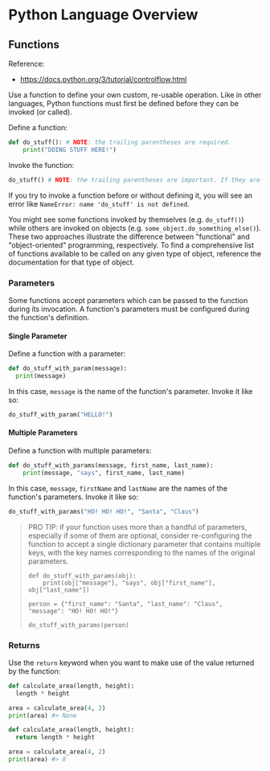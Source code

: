 # Python Language Overview

## Functions

Reference:

  + https://docs.python.org/3/tutorial/controlflow.html

Use a function to define your own custom, re-usable operation. Like in other languages, Python functions must first be defined before they can be invoked (or called).

Define a function:

```python
def do_stuff(): # NOTE: the trailing parentheses are required.
    print("DOING STUFF HERE!")
```

Invoke the function:

```python
do_stuff() # NOTE: the trailing parentheses are important. If they are omitted, the function will accessed but not be invoked.
```

If you try to invoke a function before or without defining it, you will see an error like `NameError: name 'do_stuff' is not defined`.

You might see some functions invoked by themselves (e.g. `do_stuff()`) while others are invoked on objects (e.g. `some_object.do_something_else()`). These two approaches illustrate the difference between "functional" and "object-oriented" programming, respectively. To find a comprehensive list of functions available to be called on any given type of object, reference the documentation for that type of object.

### Parameters

Some functions accept parameters which can be passed to the function during its invocation. A function's parameters must be configured during the function's definition.

#### Single Parameter

Define a function with a parameter:

```python
def do_stuff_with_param(message):
  print(message)
```

In this case, `message` is the name of the function's parameter. Invoke it like so:

```python
do_stuff_with_param("HELLO!")
```

#### Multiple Parameters

Define a function with multiple parameters:

```python
def do_stuff_with_params(message, first_name, last_name):
    print(message, "says", first_name, last_name)
```

In this case, `message`, `firstName` and `lastName` are the names of the function's parameters. Invoke it like so:

```python
do_stuff_with_params("HO! HO! HO!", "Santa", "Claus")
```

> PRO TIP: if your function uses more than a handful of parameters, especially if some of them are optional, consider re-configuring the function to accept a single dictionary parameter that contains multiple keys, with the key names corresponding to the names of the original parameters.
>
>     def do_stuff_with_params(obj):
>         print(obj["message"], "says", obj["first_name"], obj["last_name"])
>
>     person = {"first_name": "Santa", "last_name": "Claus", "message": "HO! HO! HO!"}
>
>     do_stuff_with_params(person)
>


### Returns

Use the `return` keyword when you want to make use of the value returned by the function:

```python
def calculate_area(length, height):
  length * height

area = calculate_area(4, 2)
print(area) #> None
```

```python
def calculate_area(length, height):
  return length * height

area = calculate_area(4, 2)
print(area) #> 8
```
